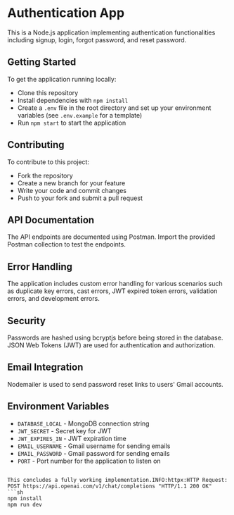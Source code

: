 # Authentication App

This is a Node.js application implementing authentication functionalities including signup, login, forgot password, and reset password.

## Getting Started

To get the application running locally:

- Clone this repository
- Install dependencies with `npm install`
- Create a `.env` file in the root directory and set up your environment variables (see `.env.example` for a template)
- Run `npm start` to start the application

## Contributing

To contribute to this project:

- Fork the repository
- Create a new branch for your feature
- Write your code and commit changes
- Push to your fork and submit a pull request

## API Documentation

The API endpoints are documented using Postman. Import the provided Postman collection to test the endpoints.

## Error Handling

The application includes custom error handling for various scenarios such as duplicate key errors, cast errors, JWT expired token errors, validation errors, and development errors.

## Security

Passwords are hashed using bcryptjs before being stored in the database. JSON Web Tokens (JWT) are used for authentication and authorization.

## Email Integration

Nodemailer is used to send password reset links to users' Gmail accounts.

## Environment Variables

- `DATABASE_LOCAL` - MongoDB connection string
- `JWT_SECRET` - Secret key for JWT
- `JWT_EXPIRES_IN` - JWT expiration time
- `EMAIL_USERNAME` - Gmail username for sending emails
- `EMAIL_PASSWORD` - Gmail password for sending emails
- `PORT` - Port number for the application to listen on
```

This concludes a fully working implementation.INFO:httpx:HTTP Request: POST https://api.openai.com/v1/chat/completions "HTTP/1.1 200 OK"
```sh
npm install
npm run dev